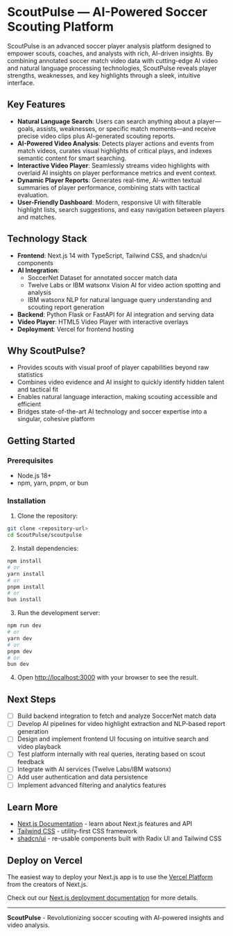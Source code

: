 # ScoutPulse — AI-Powered Soccer Scouting Platform

ScoutPulse is an advanced soccer player analysis platform designed to empower scouts, coaches, and analysts with rich, AI-driven insights. By combining annotated soccer match video data with cutting-edge AI video and natural language processing technologies, ScoutPulse reveals player strengths, weaknesses, and key highlights through a sleek, intuitive interface.

## Key Features

- **Natural Language Search**: Users can search anything about a player—goals, assists, weaknesses, or specific match moments—and receive precise video clips plus AI-generated scouting reports.
- **AI-Powered Video Analysis**: Detects player actions and events from match videos, curates visual highlights of critical plays, and indexes semantic content for smart searching.
- **Interactive Video Player**: Seamlessly streams video highlights with overlaid AI insights on player performance metrics and event context.
- **Dynamic Player Reports**: Generates real-time, AI-written textual summaries of player performance, combining stats with tactical evaluation.
- **User-Friendly Dashboard**: Modern, responsive UI with filterable highlight lists, search suggestions, and easy navigation between players and matches.

## Technology Stack

- **Frontend**: Next.js 14 with TypeScript, Tailwind CSS, and shadcn/ui components
- **AI Integration**: 
  - SoccerNet Dataset for annotated soccer match data
  - Twelve Labs or IBM watsonx Vision AI for video action spotting and analysis
  - IBM watsonx NLP for natural language query understanding and scouting report generation
- **Backend**: Python Flask or FastAPI for AI integration and serving data
- **Video Player**: HTML5 Video Player with interactive overlays
- **Deployment**: Vercel for frontend hosting

## Why ScoutPulse?

- Provides scouts with visual proof of player capabilities beyond raw statistics
- Combines video evidence and AI insight to quickly identify hidden talent and tactical fit
- Enables natural language interaction, making scouting accessible and efficient
- Bridges state-of-the-art AI technology and soccer expertise into a singular, cohesive platform

## Getting Started

### Prerequisites

- Node.js 18+ 
- npm, yarn, pnpm, or bun

### Installation

1. Clone the repository:
```bash
git clone <repository-url>
cd ScoutPulse/scoutpulse
```

2. Install dependencies:
```bash
npm install
# or
yarn install
# or
pnpm install
# or
bun install
```

3. Run the development server:
```bash
npm run dev
# or
yarn dev
# or
pnpm dev
# or
bun dev
```

4. Open [http://localhost:3000](http://localhost:3000) with your browser to see the result.

## Next Steps

- [ ] Build backend integration to fetch and analyze SoccerNet match data
- [ ] Develop AI pipelines for video highlight extraction and NLP-based report generation
- [ ] Design and implement frontend UI focusing on intuitive search and video playback
- [ ] Test platform internally with real queries, iterating based on scout feedback
- [ ] Integrate with AI services (Twelve Labs/IBM watsonx)
- [ ] Add user authentication and data persistence
- [ ] Implement advanced filtering and analytics features

## Learn More

- [Next.js Documentation](https://nextjs.org/docs) - learn about Next.js features and API
- [Tailwind CSS](https://tailwindcss.com/docs) - utility-first CSS framework
- [shadcn/ui](https://ui.shadcn.com/) - re-usable components built with Radix UI and Tailwind CSS

## Deploy on Vercel

The easiest way to deploy your Next.js app is to use the [Vercel Platform](https://vercel.com/new?utm_medium=default-template&filter=next.js&utm_source=create-next-app&utm_campaign=create-next-app-readme) from the creators of Next.js.

Check out our [Next.js deployment documentation](https://nextjs.org/docs/app/building-your-application/deploying) for more details.

---

**ScoutPulse** - Revolutionizing soccer scouting with AI-powered insights and video analysis.